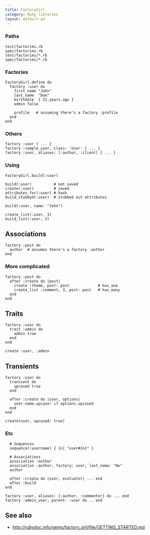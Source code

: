 ```yaml
---
title: FactoryGirl
category: Ruby libraries
layout: default-ad
---
```


### Paths

    test/factories.rb
    spec/factories.rb
    test/factories/*.rb
    spec/factories/*.rb

### Factories

    FactoryGirl.define do
      factory :user do
        first_name "John"
        last_name  "Doe"
        birthdate  { 21.years.ago }
        admin false

        profile   # assuming there's a factory :profile
      end
    end

### Others

    factory :user { ... }
    factory :sample_user, class: 'User' { ... }
    factory :user, aliases: [:author, :client] { ... }

### Using

    FactoryGirl.build(:user)

    build(:user)          # not saved
    create(:user)         # saved
    attributes_for(:user) # hash
    build_stubbed(:user)  # stubbed out attributes

    build(:user, name: "John")

    create_list(:user, 3)
    build_list(:user, 3)

## Associations

    factory :post do
      author  # assumes there's a factory :author
    end

### More complicated

    factory :post do
      after :create do |post|
        create :theme, post: post             # has_one
        create_list :comment, 3, post: post   # has_many
      end
    end

## Traits

    factory :user do
      trait :admin do
        admin true
      end
    end

    create :user, :admin

## Transients

    factory :user do
      transient do
        upcased true
      end

      after :create do |user, options|
        user.name.upcase! if options.upcased
      end
    end

    create(user, upcased: true)

### Etc

      # Sequences
      sequence(:username) { |n| "user#{n}" }

      # Associations
      association :author
      association :author, factory: user, last_name: "Ho"
      author

      after :create do |user, evaluator| ... end
      after :build
    end

    factory :user, aliases: [:author, :commenter] do ... end
    factory :admin_user, parent: :user do .. end

## See also

* <http://rubydoc.info/gems/factory_girl/file/GETTING_STARTED.md>
